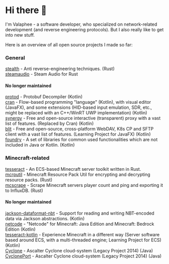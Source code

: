 # Hi there 👋

I'm Valaphee - a software developer, who specialized on network-related development (and reverse engineering protocols). But I also really like to get into new stuff.

Here is an overview of all open source projects I made so far:

### General
[stealth](https://github.com/valaphee/stealth) - Anti reverse-engineering techniques. (Rust)<br>
[steamaudio](https://github.com/valaphee/steamaudio) - Steam Audio for Rust<br>

#### No longer maintained
[protod](https://github.com/valaphee/protod) - Protobuf Decompiler (Kotlin)<br>
[cran](https://github.com/valaphee/cran) - Flow-based programming "language" (Kotlin), with visual editor (JavaFX), and some extensions (HID-based input emulation, SDR, etc., might be replaced with an C++/WinRT UWP implementation) (Kotlin)<br>
[synergy](https://github.com/valaphee/synergy) - Free and open-source interactive (transparent) proxy with a vast list of features. (Replaced by Cran) (Kotlin)<br>
[blit](https://github.com/valaphee/blit) - Free and open-source, cross-platform WebDAV, K8s CP and SFTP client with a vast list of features. (Learning Project for JavaFX) (Kotlin)<br>
[foundry](https://github.com/valaphee/foundry) - A set of libraries for common used functionalities which are not included in Java or Kotlin. (Kotlin)<br>

### Minecraft-related
[tesseract](https://github.com/valaphee/tesseract) - An ECS-based Minecraft server toolkit written in Rust.<br>
[mcrputil](https://github.com/valaphee/mcrputil) - Minecraft Resource Pack Util for encrypting and decrypting resource packs. (Rust)<br>
[mcscrape](https://github.com/valaphee/mcscrape) - Scrape Minecraft servers player count and ping and exporting it to InfluxDB. (Rust)<br>

#### No longer maintained
[jackson-dataformat-nbt](https://github.com/valaphee/jackson-dataformat-nbt) - Support for reading and writing NBT-encoded data via Jackson abstractions. (Kotlin)<br>
[netcode](https://github.com/valaphee/netcode) - "Netcode" for Minecraft: Java Edition and Minecraft: Bedrock Edition (Kotlin)<br>
[tesseract-kotlin](https://github.com/valaphee/tesseract-kotlin) - Experience Minecraft in a different way (Server software based around ECS, with a multi-threaded engine; Learning Project for ECS) (Kotlin)<br>
[Cyclone](https://github.com/valaphee/Cyclone) - Ascalter Cyclone cloud-system (Legacy Project 2014) (Java)<br>
[CyclonePort](https://github.com/valaphee/Cyclone) - Ascalter Cyclone cloud-system (Legacy Project 2014) (Java)<br>
